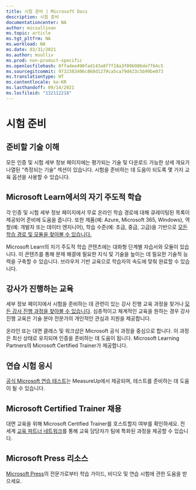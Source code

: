 ```yaml
---
title: 시험 준비 | Microsoft Docs
description: 시험 준비
documentationcenter: NA
author: micsullivan
ms.topic: article
ms.tgt_pltfrm: NA
ms.workload: NA
ms.date: 03/31/2021
ms.author: msulliv
ms.prod: non-product-specific
ms.openlocfilehash: 8ffadee490fad143a8f7f18a3f09b986de7f64c5
ms.sourcegitcommit: 9732383406c868d1279ca5ca79d423c5b99be073
ms.translationtype: HT
ms.contentlocale: ko-KR
ms.lasthandoff: 09/14/2021
ms.locfileid: "132112218"
---
```

# <a name="prepare-for-an-exam"></a>시험 준비

## <a name="understand-which-skills-to-prepare"></a>준비할 기술 이해

모든 인증 및 시험 세부 정보 페이지에는 평가되는 기술 및 다운로드 가능한 상세 개요가 나열된 “측정되는 기술” 섹션이 있습니다. 시험을 준비하는 데 도움이 되도록 몇 가지 교육 옵션을 사용할 수 있습니다.

## <a name="self-paced-learning-on-microsoft-learn"></a>Microsoft Learn에서의 자기 주도적 학습

각 인증 및 시험 세부 정보 페이지에서 무료 온라인 학습 경로에 대해 큐레이팅된 목록이 제공되어 준비에 도움을 줍니다. 또한 제품(예: Azure, Microsoft 365, Windows), 역할(예: 개발자 또는 데이터 엔지니어), 학습 수준(예: 초급, 중급, 고급)을 기반으로 [모든 학습 경로 및 모듈을 찾아볼 수 있습니다.](/learn/browse/)

Microsoft Learn의 자기 주도적 학습 콘텐츠에는 대화형 단계별 자습서와 모듈이 있습니다. 이 콘텐츠를 통해 문제 해결에 필요한 지식 및 기술을 높이는 데 필요한 기술적 능력을 구축할 수 있습니다. 브라우저 기반 교육으로 학습자의 속도에 맞춰 완료할 수 있습니다.

## <a name="instructor-led-training"></a>강사가 진행하는 교육

세부 정보 페이지에서 시험을 준비하는 데 관련이 있는 강사 진행 교육 과정을 찾거나 [모든 강사 진행 과정을 찾아볼 수 있습니다](/learn/certifications/courses/browse/). 심층적이고 체계적인 교육을 원하는 경우 강사 진행 교육은 기술 분야 전문가의 개인적인 관심과 지원을 제공합니다.

온라인 또는 대면 클래스 및 워크샵은 Microsoft 공식 과정을 중심으로 합니다. 이 과정은 최신 상태로 유지되며 인증을 준비하는 데 도움이 됩니다. Microsoft Learning Partners의 Microsoft Certified Trainer가 제공합니다.

## <a name="take-a-practice-test"></a>연습 시험 응시

[공식 Microsoft 연습 테스트](https://aka.ms/practicetests)는 MeasureUp에서 제공되며, 테스트를 준비하는 데 도움이 될 수 있습니다.

## <a name="hire-a-microsoft-certified-trainer"></a>Microsoft Certified Trainer 채용

대면 교육을 위해 Microsoft Certified Trainer를 호스트할지 여부를 확인하세요. 전 세계 [교육 파트너 네트워크](/learn/certifications/partners)를 통해 교육 담당자가 팀에 특화된 과정을 제공할 수 있습니다.

## <a name="microsoft-press-resources"></a>Microsoft Press 리소스

[Microsoft Press](https://www.microsoftpressstore.com/)의 전문가로부터 학습 가이드, 비디오 및 연습 시험에 관한 도움을 받으세요.